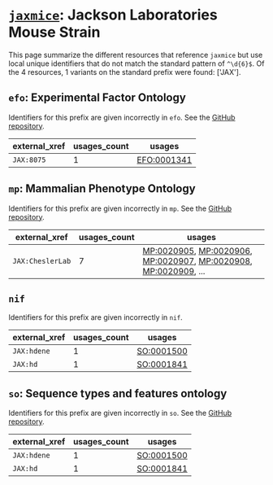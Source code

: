 # [`jaxmice`](https://bioregistry.io/jaxmice): Jackson Laboratories Mouse Strain

This page summarize the different resources that reference `jaxmice`
but use local unique identifiers that do not match the standard pattern of
`^\d{6}$`. Of the 4 resources,
1 variants on the standard prefix were found: ['JAX'].

## `efo`: Experimental Factor Ontology

Identifiers for this prefix are given incorrectly in `efo`. See the [GitHub repository](https://github.com/EBISPOT/efo/).

| external_xref   |   usages_count | usages                                              |
|-----------------|----------------|-----------------------------------------------------|
| `JAX:8075`      |              1 | [EFO:0001341](http://www.ebi.ac.uk/efo/EFO_0001341) |

## `mp`: Mammalian Phenotype Ontology

Identifiers for this prefix are given incorrectly in `mp`. See the [GitHub repository](https://github.com/mgijax/mammalian-phenotype-ontology).

| external_xref    |   usages_count | usages                                                                                                                                                                                                                                                                                           |
|------------------|----------------|--------------------------------------------------------------------------------------------------------------------------------------------------------------------------------------------------------------------------------------------------------------------------------------------------|
| `JAX:CheslerLab` |              7 | [MP:0020905](http://purl.obolibrary.org/obo/MP_0020905), [MP:0020906](http://purl.obolibrary.org/obo/MP_0020906), [MP:0020907](http://purl.obolibrary.org/obo/MP_0020907), [MP:0020908](http://purl.obolibrary.org/obo/MP_0020908), [MP:0020909](http://purl.obolibrary.org/obo/MP_0020909), ... |

## `nif`

Identifiers for this prefix are given incorrectly in `nif`.

| external_xref   |   usages_count | usages                                                  |
|-----------------|----------------|---------------------------------------------------------|
| `JAX:hdene`     |              1 | [SO:0001500](http://purl.obolibrary.org/obo/SO_0001500) |
| `JAX:hd`        |              1 | [SO:0001841](http://purl.obolibrary.org/obo/SO_0001841) |

## `so`: Sequence types and features ontology

Identifiers for this prefix are given incorrectly in `so`. See the [GitHub repository](https://github.com/The-Sequence-Ontology/SO-Ontologies).

| external_xref   |   usages_count | usages                                                  |
|-----------------|----------------|---------------------------------------------------------|
| `JAX:hdene`     |              1 | [SO:0001500](http://purl.obolibrary.org/obo/SO_0001500) |
| `JAX:hd`        |              1 | [SO:0001841](http://purl.obolibrary.org/obo/SO_0001841) |

